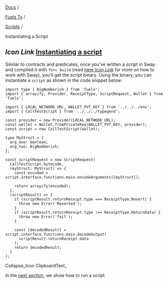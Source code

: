 [Docs](https://docs.fuel.network/) /

[Fuels Ts](https://docs.fuel.network/docs/fuels-ts/) /

[Scripts](https://docs.fuel.network/docs/fuels-ts/scripts/) /

Instantiating a Script

## _Icon Link_ [Instantiating a script](https://docs.fuel.network/docs/fuels-ts/scripts/instantiating-a-script/\#instantiating-a-script)

Similar to contracts and predicates, once you've written a script in Sway and compiled it with `forc build` (read [here _Icon Link_](https://docs.fuel.network/docs/sway/introduction/) for more on how to work with Sway), you'll get the script binary. Using the binary, you can instantiate a `script` as shown in the code snippet below:

```fuel_Box fuel_Box-idXKMmm-css
import type { BigNumberish } from 'fuels';
import { arrayify, Provider, ReceiptType, ScriptRequest, Wallet } from 'fuels';

import { LOCAL_NETWORK_URL, WALLET_PVT_KEY } from '../../../env';
import { CallTestScript } from '../../../typegend';

const provider = new Provider(LOCAL_NETWORK_URL);
const wallet = Wallet.fromPrivateKey(WALLET_PVT_KEY, provider);
const script = new CallTestScript(wallet);

type MyStruct = {
  arg_one: boolean;
  arg_two: BigNumberish;
};

const scriptRequest = new ScriptRequest(
  CallTestScript.bytecode,
  (myStruct: MyStruct) => {
    const encoded = script.interface.functions.main.encodeArguments([myStruct]);

    return arrayify(encoded);
  },
  (scriptResult) => {
    if (scriptResult.returnReceipt.type === ReceiptType.Revert) {
      throw new Error('Reverted');
    }
    if (scriptResult.returnReceipt.type !== ReceiptType.ReturnData) {
      throw new Error('fail');
    }

    const [decodedResult] = script.interface.functions.main.decodeOutput(
      scriptResult.returnReceipt.data
    );
    return decodedResult;
  }
);
```

Collapse_Icon ClipboardText_

In the [next section](https://docs.fuel.network/docs/fuels-ts/scripts/running-scripts/), we show how to run a script.